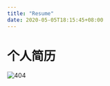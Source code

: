```yaml
---
title: "Resume"
date: 2020-05-05T18:15:45+08:00
---
```


# 个人简历

![404](https://cdn.jsdelivr.net/gh/mopig/oss@master/uPic/202005/404_0.png)
